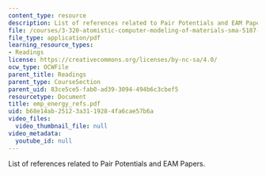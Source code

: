 ```yaml
---
content_type: resource
description: List of references related to Pair Potentials and EAM Papers.
file: /courses/3-320-atomistic-computer-modeling-of-materials-sma-5107-spring-2005/b68e14ab25123a3119284fa6cae57b6a_emp_energy_refs.pdf
file_type: application/pdf
learning_resource_types:
- Readings
license: https://creativecommons.org/licenses/by-nc-sa/4.0/
ocw_type: OCWFile
parent_title: Readings
parent_type: CourseSection
parent_uid: 83ce5ce5-fab0-ad39-3094-494b6c3cbef5
resourcetype: Document
title: emp_energy_refs.pdf
uid: b68e14ab-2512-3a31-1928-4fa6cae57b6a
video_files:
  video_thumbnail_file: null
video_metadata:
  youtube_id: null
---
```

List of references related to Pair Potentials and EAM Papers.